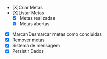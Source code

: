 - [X]Criar Metas
- [X]Listar Metas
  - [X] Metas realizadas
  - [X] Metas abertas
- [X] Marcar/Desmarcar metas como concluidas
- [X] Remover metas
- [X] Sistema de mensagem
- [X] Persistir Dados